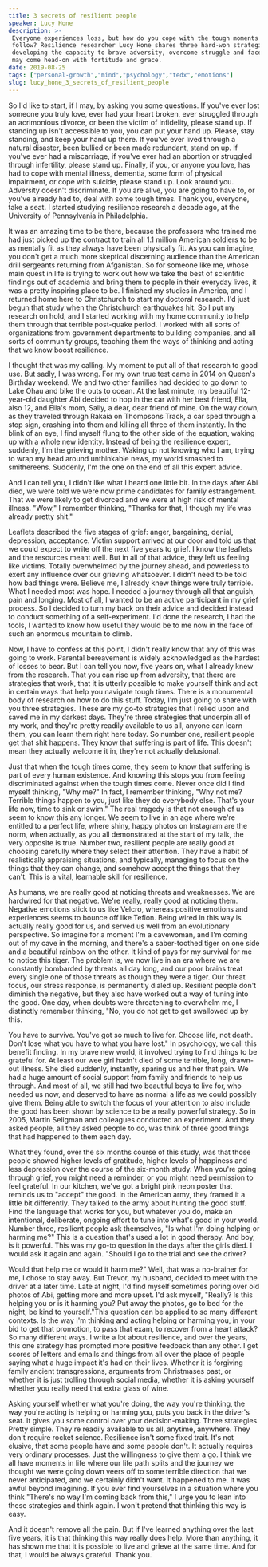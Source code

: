 ```yaml
---
title: 3 secrets of resilient people
speaker: Lucy Hone
description: >-
 Everyone experiences loss, but how do you cope with the tough moments that
 follow? Resilience researcher Lucy Hone shares three hard-won strategies for
 developing the capacity to brave adversity, overcome struggle and face whatever
 may come head-on with fortitude and grace.
date: 2019-08-25
tags: ["personal-growth","mind","psychology","tedx","emotions"]
slug: lucy_hone_3_secrets_of_resilient_people
---
```


So I'd like to start, if I may, by asking you some questions. If you've ever lost someone
you truly love, ever had your heart broken, ever struggled through an acrimonious divorce,
or been the victim of infidelity, please stand up. If standing up isn't accessible to you,
you can put your hand up. Please, stay standing, and keep your hand up there. If you've
ever lived through a natural disaster, been bullied or been made redundant, stand on up.
If you've ever had a miscarriage, if you've ever had an abortion or struggled through
infertility, please stand up. Finally, if you, or anyone you love, has had to cope with
mental illness, dementia, some form of physical impairment, or cope with suicide, please
stand up. Look around you. Adversity doesn't discriminate. If you are alive, you are going
to have to, or you've already had to, deal with some tough times. Thank you, everyone,
take a seat. I started studying resilience research a decade ago, at the University of
Pennsylvania in Philadelphia.

It was an amazing time to be there, because the professors who trained me had just picked
up the contract to train all 1.1 million American soldiers to be as mentally fit as they
always have been physically fit. As you can imagine, you don't get a much more skeptical
discerning audience than the American drill sergeants returning from Afganistan. So for
someone like me, whose main quest in life is trying to work out how we take the best of
scientific findings out of academia and bring them to people in their everyday lives, it
was a pretty inspiring place to be. I finished my studies in America, and I returned home
here to Christchurch to start my doctoral research. I'd just begun that study when the
Christchurch earthquakes hit. So I put my research on hold, and I started working with my
home community to help them through that terrible post-quake period. I worked with all
sorts of organizations from government departments to building companies, and all sorts of
community groups, teaching them the ways of thinking and acting that we know boost
resilience.

I thought that was my calling. My moment to put all of that research to good use. But
sadly, I was wrong. For my own true test came in 2014 on Queen's Birthday weekend. We and
two other families had decided to go down to Lake Ohau and bike the outs to ocean. At the
last minute, my beautiful 12-year-old daughter Abi decided to hop in the car with her best
friend, Ella, also 12, and Ella's mom, Sally, a dear, dear friend of mine. On the way
down, as they traveled through Rakaia on Thompsons Track, a car sped through a stop sign,
crashing into them and killing all three of them instantly. In the blink of an eye, I find
myself flung to the other side of the equation, waking up with a whole new identity.
Instead of being the resilience expert, suddenly, I'm the grieving mother. Waking up not
knowing who I am, trying to wrap my head around unthinkable news, my world smashed to
smithereens. Suddenly, I'm the one on the end of all this expert advice.

And I can tell you, I didn't like what I heard one little bit. In the days after Abi died,
we were told we were now prime candidates for family estrangement. That we were likely to
get divorced and we were at high risk of mental illness. "Wow," I remember thinking,
"Thanks for that, I though my life was already pretty shit."

Leaflets described the five stages of grief: anger, bargaining, denial, depression,
acceptance. Victim support arrived at our door and told us that we could expect to write
off the next five years to grief. I know the leaflets and the resources meant well. But in
all of that advice, they left us feeling like victims. Totally overwhelmed by the journey
ahead, and powerless to exert any influence over our grieving whatsoever. I didn't need to
be told how bad things were. Believe me, I already knew things were truly terrible. What I
needed most was hope. I needed a journey through all that anguish, pain and longing. Most
of all, I wanted to be an active participant in my grief process. So I decided to turn my
back on their advice and decided instead to conduct something of a self-experiment. I'd
done the research, I had the tools, I wanted to know how useful they would be to me now in
the face of such an enormous mountain to climb.

Now, I have to confess at this point, I didn't really know that any of this was going to
work. Parental bereavement is widely acknowledged as the hardest of losses to bear. But I
can tell you now, five years on, what I already knew from the research. That you can rise
up from adversity, that there are strategies that work, that it is utterly possible to
make yourself think and act in certain ways that help you navigate tough times. There is a
monumental body of research on how to do this stuff. Today, I'm just going to share with
you three strategies. These are my go-to strategies that I relied upon and saved me in my
darkest days. They're three strategies that underpin all of my work, and they're pretty
readily available to us all, anyone can learn them, you can learn them right here today. So
number one, resilient people get that shit happens. They know that suffering is part of
life. This doesn't mean they actually welcome it in, they're not actually
delusional.

Just that when the tough times come, they seem to know that suffering is part of every
human existence. And knowing this stops you from feeling discriminated against when the
tough times come. Never once did I find myself thinking, "Why me?" In fact, I remember
thinking, "Why not me? Terrible things happen to you, just like they do everybody else.
That's your life now, time to sink or swim." The real tragedy is that not enough of us
seem to know this any longer. We seem to live in an age where we're entitled to a perfect
life, where shiny, happy photos on Instagram are the norm, when actually, as you all
demonstrated at the start of my talk, the very opposite is true. Number two, resilient
people are really good at choosing carefully where they select their attention. They have
a habit of realistically appraising situations, and typically, managing to focus on the
things that they can change, and somehow accept the things that they can't. This is a
vital, learnable skill for resilience.

As humans, we are really good at noticing threats and weaknesses. We are hardwired for
that negative. We're really, really good at noticing them. Negative emotions stick to us
like Velcro, whereas positive emotions and experiences seems to bounce off like
Teflon. Being wired in this way is actually really good for us, and served us well from an
evolutionary perspective. So imagine for a moment I'm a cavewoman, and I'm coming out of
my cave in the morning, and there's a saber-toothed tiger on one side and a beautiful
rainbow on the other. It kind of pays for my survival for me to notice this tiger. The
problem is, we now live in an era where we are constantly bombarded by threats all day
long, and our poor brains treat every single one of those threats as though they were a
tiger. Our threat focus, our stress response, is permanently dialed up. Resilient people
don't diminish the negative, but they also have worked out a way of tuning into the
good. One day, when doubts were threatening to overwhelm me, I distinctly remember
thinking, "No, you do not get to get swallowed up by this.

You have to survive. You've got so much to live for. Choose life, not death. Don't lose
what you have to what you have lost." In psychology, we call this benefit finding. In my
brave new world, it involved trying to find things to be grateful for. At least our wee
girl hadn't died of some terrible, long, drawn-out illness. She died suddenly, instantly,
sparing us and her that pain. We had a huge amount of social support from family and
friends to help us through. And most of all, we still had two beautiful boys to live for,
who needed us now, and deserved to have as normal a life as we could possibly give them.
Being able to switch the focus of your attention to also include the good has been shown
by science to be a really powerful strategy. So in 2005, Martin Seligman and colleagues
conducted an experiment. And they asked people, all they asked people to do, was think of
three good things that had happened to them each day.

What they found, over the six months course of this study, was that those people showed
higher levels of gratitude, higher levels of happiness and less depression over the course
of the six-month study. When you're going through grief, you might need a reminder, or you
might need permission to feel grateful. In our kitchen, we've got a bright pink neon
poster that reminds us to "accept" the good. In the American army, they framed it a little
bit differently. They talked to the army about hunting the good stuff. Find the language
that works for you, but whatever you do, make an intentional, deliberate, ongoing effort
to tune into what's good in your world. Number three, resilient people ask themselves, "Is
what I'm doing helping or harming me?" This is a question that's used a lot in good
therapy. And boy, is it powerful. This was my go-to question in the days after the girls
died. I would ask it again and again. "Should I go to the trial and see the
driver?

Would that help me or would it harm me?" Well, that was a no-brainer for me, I chose to
stay away. But Trevor, my husband, decided to meet with the driver at a later time. Late
at night, I'd find myself sometimes poring over old photos of Abi, getting more and more
upset. I'd ask myself, "Really? Is this helping you or is it harming you? Put away the
photos, go to bed for the night, be kind to yourself."This question can be applied to so
many different contexts. Is the way I'm thinking and acting helping or harming you, in
your bid to get that promotion, to pass that exam, to recover from a heart attack? So many
different ways. I write a lot about resilience, and over the years, this one strategy has
prompted more positive feedback than any other. I get scores of letters and emails and
things from all over the place of people saying what a huge impact it's had on their
lives. Whether it is forgiving family ancient transgressions, arguments from Christmases
past, or whether it is just trolling through social media, whether it is asking yourself
whether you really need that extra glass of wine.

Asking yourself whether what you're doing, the way you're thinking, the way you're acting
is helping or harming you, puts you back in the driver's seat. It gives you some control
over your decision-making. Three strategies. Pretty simple. They're readily available to us
all, anytime, anywhere. They don't require rocket science. Resilience isn't some fixed
trait. It's not elusive, that some people have and some people don't. It actually requires
very ordinary processes. Just the willingness to give them a go. I think we all have
moments in life where our life path splits and the journey we thought we were going down
veers off to some terrible direction that we never anticipated, and we certainly didn't
want. It happened to me. It was awful beyond imagining. If you ever find yourselves in a
situation where you think "There's no way I'm coming back from this," I urge you to lean
into these strategies and think again. I won't pretend that thinking this way is
easy.

And it doesn't remove all the pain. But if I've learned anything over the last five years,
it is that thinking this way really does help. More than anything, it has shown me that it
is possible to live and grieve at the same time. And for that, I would be always
grateful. Thank you.

<!--
ad_duration=3.33
comment_count=11
event="TEDxChristchurch"
has_talk_citation=1
intro_duration=11.82
is_subtitle_required="False"
is_talk_featured="True"
language="en"
language_swap="False"
native_language="en"
number_of_related_talks=6
number_of_speakers=1
number_of_subtitled_videos=2
number_of_tags=5
number_of_talk_download_languages=2
number_of_talk_more_resources=2
number_of_talk_recommendations=1
number_of_talks_take_actions=0
post_ad_duration=0.83
published_timestamp="2020-06-15 15:11:20"
recording_date="2019-08-25"
speaker_description="Resilience expert and researcher"
speaker_is_published=1
speaker_name="Lucy Hone"
talk_name="3 secrets of resilient people"
talk_recommendations_blurb="More resources curated by Lucy Hone"
talks_tags=["personal-growth","mind","psychology","tedx","emotions"]
talks_take_action=[]
url_audio="https://download.ted.com/talks/LucyHone_2019X.mp3?apikey=acme-roadrunner"
url_photo_speaker="https://pe.tedcdn.com/images/ted/6ef86512d2aed8bb803589fd5921fd6910295988_254x191.jpg"
url_photo_talk="https://s3.amazonaws.com/talkstar-photos/uploads/e91122fb-e4ed-4c09-8f69-b0715b326cce/LucyHone_2019X-embed.jpg"
url_webpage="https://www.ted.com/talks/lucy_hone_3_secrets_of_resilient_people"
video_type_name="TEDx Talk"
-->